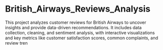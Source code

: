 # British_Airways_Reviews_Analysis
This project analyzes customer reviews for British Airways to uncover insights and provide data-driven recommendations. It includes data collection, cleaning, and sentiment analysis, with interactive visualizations and key metrics like customer satisfaction scores, common complaints, and review tren
